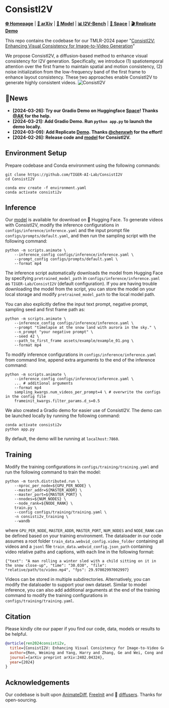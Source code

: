 # ConsistI2V
<!-- ### This repo is under construction. Please stay tuned. -->

[**🌐 Homepage**](https://tiger-ai-lab.github.io/ConsistI2V/) | [**📖 arXiv**](https://arxiv.org/abs/2402.04324) | [**🤗 Model**](https://huggingface.co/TIGER-Lab/ConsistI2V) | [**📊 I2V-Bench**](https://drive.google.com/drive/folders/1eg_vtowKZBen74W-A1oeO4bR1K21giks) | [**🤗 Space**](https://huggingface.co/spaces/TIGER-Lab/ConsistI2V) | [**🎬 Replicate Demo**](https://replicate.com/wren93/consisti2v)

This repo contains the codebase for our TMLR-2024 paper "[ConsistI2V: Enhancing Visual Consistency for Image-to-Video Generation](https://arxiv.org/abs/2402.04324)"

We propose ConsistI2V, a diffusion-based method to enhance visual consistency for I2V generation. Specifically, we introduce (1) spatiotemporal attention over the first frame to maintain spatial and motion consistency, (2) noise initialization from the low-frequency band of the first frame to enhance layout consistency. These two approaches enable ConsistI2V to generate highly consistent videos.
<img src="https://tiger-ai-lab.github.io/ConsistI2V/static/images/consisti2v_main.png" alt="ConsistI2V">

## 🔔News
- **[2024-03-26]: Try our Gradio Demo on Huggingface [Space](https://huggingface.co/spaces/TIGER-Lab/ConsistI2V)! Thanks [@AK](https://twitter.com/_akhaliq) for the help.**
- **[2024-03-21]: Add Gradio Demo. Run `python app.py` to launch the demo locally.**
- **[2024-03-09]: Add Replicate [Demo](https://replicate.com/wren93/consisti2v). Thanks [@chenxwh](https://github.com/chenxwh) for the effort!**
- **[2024-02-26]: Release code and [model](https://huggingface.co/TIGER-Lab/ConsistI2V) for ConsistI2V.**


## Environment Setup
Prepare codebase and Conda environment using the following commands:
```
git clone https://github.com/TIGER-AI-Lab/ConsistI2V
cd ConsistI2V

conda env create -f environment.yaml
conda activate consisti2v
```

## Inference
Our [model](https://huggingface.co/TIGER-Lab/ConsistI2V) is available for download on 🤗 Hugging Face. To generate videos with ConsistI2V, modify the inference configurations in `configs/inference/inference.yaml` and the input prompt file `configs/prompts/default.yaml`, and then run the sampling script with the following command:
```
python -m scripts.animate \
    --inference_config configs/inference/inference.yaml \
    --prompt_config configs/prompts/default.yaml \
    --format mp4
```
The inference script automatically downloads the model from Hugging Face by specifying `pretrained_model_path` in `configs/inference/inference.yaml` as `TIGER-Lab/ConsistI2V` (default configuration). If you are having trouble downloading the model from the script, you can store the model on your local storage and modify `pretrained_model_path` to the local model path.

You can also explicitly define the input text prompt, negative prompt, sampling seed and first frame path as:
```
python -m scripts.animate \
    --inference_config configs/inference/inference.yaml \
    --prompt "timelapse at the snow land with aurora in the sky." \
    --n_prompt "your negative prompt" \
    --seed 42 \
    --path_to_first_frame assets/example/example_01.png \
    --format mp4
```

To modify inference configurations in `configs/inference/inference.yaml` from command line, append extra arguments to the end of the inference command:
```
python -m scripts.animate \
    --inference_config configs/inference/inference.yaml \
    ... # additional arguments
    --format mp4
    sampling_kwargs.num_videos_per_prompt=4 \ # overwrite the configs in the config file
    frameinit_kwargs.filter_params.d_s=0.5
```

We also created a Gradio demo for easier use of ConsistI2V. The demo can be launched locally by running the following command:
```
conda activate consisti2v
python app.py
```
By default, the demo will be running at `localhost:7860`.

## Training
Modify the training configurations in `configs/training/training.yaml` and run the following command to train the model:
```
python -m torch.distributed.run \
    --nproc_per_node=${GPU_PER_NODE} \
    --master_addr=${MASTER_ADDR} \
    --master_port=${MASTER_PORT} \
    --nnodes=${NUM_NODES} \
    --node_rank=${NODE_RANK} \
    train.py \
    --config configs/training/training.yaml \
    -n consisti2v_training \
    --wandb
```
where `GPU_PER_NODE`, `MASTER_ADDR`, `MASTER_PORT`, `NUM_NODES` and `NODE_RANK` can be defined based on your training environment. The dataloader in our code assumes a root folder `train_data.webvid_config.video_folder` containing all videos and a `jsonl` file `train_data.webvid_config.json_path` containing video relative paths and captions, with each line in the following format:
```
{"text": "A man rolling a winter sled with a child sitting on it in the snow close-up", "time": "30.030", "file": "relative/path/to/video.mp4", "fps": 29.97002997002997}
```
Videos can be stored in multiple subdirectories. Alternatively, you can modify the dataloader to support your own dataset. Similar to model inference, you can also add additional arguments at the end of the training command to modify the training configurations in `configs/training/training.yaml`.

## Citation
Please kindly cite our paper if you find our code, data, models or results to be helpful.
```bibtex
@article{ren2024consisti2v,
  title={ConsistI2V: Enhancing Visual Consistency for Image-to-Video Generation},
  author={Ren, Weiming and Yang, Harry and Zhang, Ge and Wei, Cong and Du, Xinrun and Huang, Stephen and Chen, Wenhu},
  journal={arXiv preprint arXiv:2402.04324},
  year={2024}
}
```
## Acknowledgements
Our codebase is built upon [AnimateDiff](https://github.com/guoyww/AnimateDiff), [FreeInit](https://github.com/TianxingWu/FreeInit) and 🤗 [diffusers](https://github.com/huggingface/diffusers). Thanks for open-sourcing.
